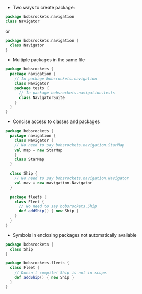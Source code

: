 * Two ways to create package:

```scala
package bobsrockets.navigation
class Navigator
```
or
```scala
package bobsrockets.navigation {
  class Navigator
}
```

* Multiple packages in the same file
```scala
package bobsrockets {
  package navigation {
    // In package bobsrockets.navigation
    class Navigator
    package tests {
      // In package bobsrockets.navigation.tests
      class NavigatorSuite
    }
  }
}
```

* Concise access to classes and packages
```scala
package bobsrockets {
  package navigation {
    class Navigator {
    // No need to say bobsrockets.navigation.StarMap
    val map = new StarMap
    }
    class StarMap
  }

  class Ship {
    // No need to say bobsrockets.navigation.Navigator
    val nav = new navigation.Navigator
  }

  package fleets {
    class Fleet {
      // No need to say bobsrockets.Ship
      def addShip() { new Ship }
    }
  }
}
```

* Symbols in enclosing packages not automatically available
```scala
package bobsrockets {
  class Ship
}

package bobsrockets.fleets {
  class Fleet {
    // Doesn't compile! Ship is not in scope.
    def addShip() { new Ship }
  }
}
```
